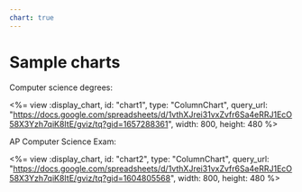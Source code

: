 ```yaml
---
chart: true
---
```


# Sample charts

Computer science degrees: 

<%= view :display_chart, id: "chart1", type: "ColumnChart", query_url: "https://docs.google.com/spreadsheets/d/1vthXJrei31vxZvfr6Sa4eRRJ1EcO58X3Yzh7qiK8ItE/gviz/tq?gid=1657288361", width: 800, height: 480 %>


AP Computer Science Exam:

<%= view :display_chart, id: "chart2", type: "ColumnChart", query_url: "https://docs.google.com/spreadsheets/d/1vthXJrei31vxZvfr6Sa4eRRJ1EcO58X3Yzh7qiK8ItE/gviz/tq?gid=1604805568", width: 800, height: 480 %>


